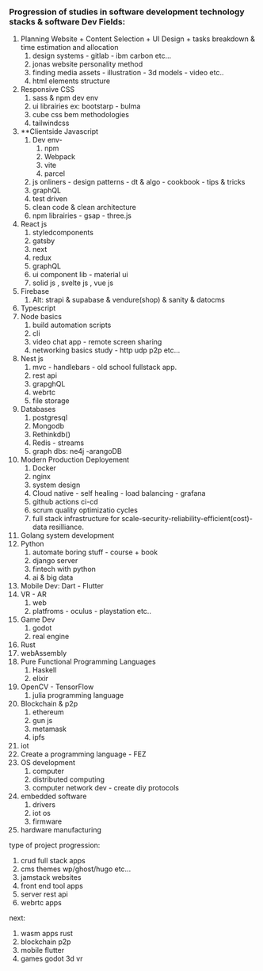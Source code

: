 ### Progression of studies in software development technology stacks & software Dev Fields:

1. Planning Website + Content Selection + UI Design + tasks breakdown & time estimation and allocation
	1. design systems - gitlab - ibm carbon etc...
	2. jonas website personality method
	3. finding media assets - illustration - 3d models - video etc..
	4. html elements structure
2. Responsive CSS 
	1. sass & npm dev env
	2. ui librairies ex: bootstarp - bulma
	3. cube css bem  methodologies
	4. tailwindcss
3. **Clientside Javascript
	1.  Dev env- 
		1. npm
		2. Webpack
		3. vite
		4. parcel
	2. js onliners - design patterns - dt & algo - cookbook - tips & tricks
	3. graphQL
	4. test driven
	5. clean code & clean architecture
	6. npm librairies - gsap - three.js
5. React js
	1. styledcomponents
	2. gatsby
	3. next
	4. redux
	5. graphQL
	6. ui component lib - material ui
	7. solid js  , svelte js , vue js 
6. Firebase
	1. Alt:  strapi & supabase & vendure(shop) & sanity & datocms 
7. Typescript
8. Node basics
	1. build automation scripts
	2. cli
	3. video chat app - remote screen sharing
	4. networking basics study - http udp p2p etc...
9. Nest js 
	1. mvc - handlebars - old school fullstack app. 
	2. rest api
	3. grapghQL
	4. webrtc
	5. file storage
10. Databases
	1. postgresql
	2. Mongodb
	3. Rethinkdb()
	4. Redis - streams
	5. graph dbs: ne4j -arangoDB
11. Modern Production Deployement
	1. Docker
	2. nginx
	3. system design
	4. Cloud native - self healing - load balancing - grafana
	5. github actions ci-cd
	6. scrum quality optimizatio cycles
	7. full stack infrastructure for scale-security-reliability-efficient(cost)-data resilliance.
12. Golang system development
13. Python
	1. automate boring stuff - course + book
	2. django server 
	3. fintech with python
	4. ai & big data 
14. Mobile Dev: Dart - Flutter
15. VR - AR 
	1. web
	2. platfroms - oculus - playstation  etc..
16. Game Dev
	1. godot
	2. real engine
17. Rust
18. webAssembly
19. Pure Functional Programming Languages
	1. Haskell
	2. elixir
20. OpenCV - TensorFlow
	1. julia programming language
21. Blockchain & p2p
	1. ethereum
	2. gun js
	3. metamask
	4. ipfs
22. iot 
23. Create a programming language - FEZ
24. OS development
	1. computer 
	2. distributed computing
	3. computer network dev - create diy protocols
25. embedded software
	1. drivers
	2. iot os
	3. firmware
26. hardware manufacturing

type of project progression:

1. crud full stack apps
2. cms themes wp/ghost/hugo etc...
3. jamstack websites
4. front end tool apps 
5. server rest api 
6. webrtc apps

next:

1. wasm apps rust
2. blockchain p2p
3. mobile flutter
4. games godot 3d vr